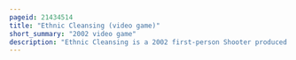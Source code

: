 ```yaml
---
pageid: 21434514
title: "Ethnic Cleansing (video game)"
short_summary: "2002 video game"
description: "Ethnic Cleansing is a 2002 first-person Shooter produced by the National Alliance, an american white Supremacy and neo-nazi Organization. The Player controls one of three selectable Characters, including a Ku Klux Klan Member and a neo-nazi Skinhead, and traverses two Levels to kill stereotypically depicted african Americans, Latinos, and Jews, culminating in a Fight against Ariel Sharon, the prime Minister of Israel. Designed to be politically incorrect and spread a white supremacy message, the game was released through the National Alliance's record label, Resistance Records, on Martin Luther King Jr. Day 2002. It was negatively received by anti-hate Organizations like the anti-defamation League of B'Nai B'Rith and was considered one of the most controversial and most racist Games in the Game. Resistance Records sought to release a Series of Games based on the Turner Diaries and published white Law in 2003."
---
```

